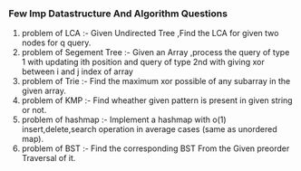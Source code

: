 ### Few Imp Datastructure And Algorithm Questions

1) problem of LCA :- Given Undirected Tree ,Find the LCA for given two nodes for q query.
2) problem of Segement Tree :- Given an Array ,process the query of type 1 with updating ith position and query of type 2nd with giving xor between i and j index of array
3) problem of Trie :- Find the maximum xor possible of any subarray in the given array.
4) problem of KMP :- Find wheather given pattern is present in given string or not.
5) problem of hashmap :- Implement a hashmap with o(1) insert,delete,search operation in average cases (same as unordered map).
6) problem of BST :- Find the corresponding BST From the Given preorder Traversal of it.
